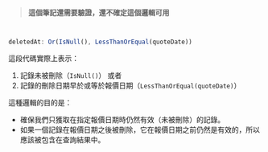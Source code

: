 
> **這個筆記還需要驗證，還不確定這個邏輯可用**


```ts


deletedAt: Or(IsNull(), LessThanOrEqual(quoteDate))


```


這段代碼實際上表示：

1. 記錄未被刪除（`IsNull()`） 或者
2. 記錄的刪除日期早於或等於報價日期（`LessThanOrEqual(quoteDate)`）

這種邏輯的目的是：
- 確保我們只獲取在指定報價日期時仍然有效（未被刪除）的記錄。
- 如果一個記錄在報價日期之後被刪除，它在報價日期之前仍然是有效的，所以應該被包含在查詢結果中。
